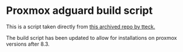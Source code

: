 # Proxmox adguard build script

This is a script taken directly from [this archived repo by tteck.](https://github.com/tteck/Proxmox)

The build script has been updated to allow for installations on proxmox versions after 8.3.
